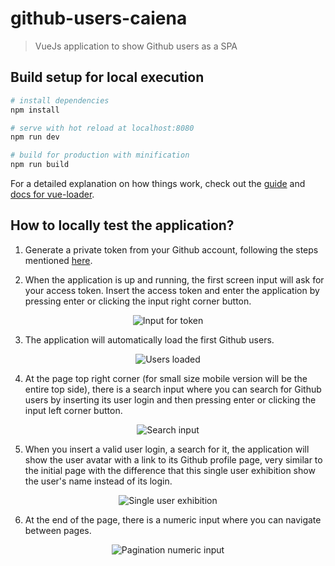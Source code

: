 # github-users-caiena

> VueJs application to show Github users as a SPA

## Build setup for local execution

``` bash
# install dependencies
npm install

# serve with hot reload at localhost:8080
npm run dev

# build for production with minification
npm run build
```

For a detailed explanation on how things work, check out the [guide](http://vuejs-templates.github.io/webpack/) and [docs for vue-loader](http://vuejs.github.io/vue-loader).

## How to locally test the application?

1. Generate a private token from your Github account, following the steps mentioned [here](https://docs.github.com/en/github/authenticating-to-github/creating-a-personal-access-token#creating-a-token).


2. When the application is up and running, the first screen input will ask for your access token. Insert the access token and enter the application by pressing enter or clicking the input right corner button.

<p align="center">
  <img src="https://user-images.githubusercontent.com/59712418/111617417-d6f8ce80-87c1-11eb-9c81-bfc715d191e0.png" alt="Input for token"/>
</p>

3. The application will automatically load the first Github users.

<p align="center">
  <img src="https://user-images.githubusercontent.com/59712418/111617626-1f17f100-87c2-11eb-9432-6c3dd67c9525.png" alt="Users loaded"/>
</p>

4. At the page top right corner (for small size mobile version will be the entire top side), there is a search input where you can search for Github users by inserting its user login and then pressing enter or clicking the input left corner button.

<p align="center">
  <img src="https://user-images.githubusercontent.com/59712418/111617706-3820a200-87c2-11eb-8d19-2fcf5b8c778c.png" alt="Search input"/>
</p>

5. When you insert a valid user login, a search for it, the application will show the user avatar with a link to its Github profile page, very similar to the initial page with the difference that this single user exhibition show the user's name instead of its login.

<p align="center">
  <img src="https://user-images.githubusercontent.com/59712418/111618558-47541f80-87c3-11eb-8769-5c2068be80cd.png" alt="Single user exhibition"/>
</p>

6. At the end of the page, there is a numeric input where you can navigate between pages.

<p align="center">
  <img src="https://user-images.githubusercontent.com/59712418/111617735-45d62780-87c2-11eb-9ab5-d8b153fdfd69.png" alt="Pagination numeric input"/>
</p>
